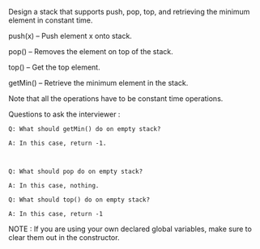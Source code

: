 Design a stack that supports push, pop, top, and retrieving the minimum element in constant time.


push(x) – Push element x onto stack.

pop() – Removes the element on top of the stack.

top() – Get the top element.

getMin() – Retrieve the minimum element in the stack.

Note that all the operations have to be constant time operations.


Questions to ask the interviewer :
```
Q: What should getMin() do on empty stack? 

A: In this case, return -1.



Q: What should pop do on empty stack? 

A: In this case, nothing. 

Q: What should top() do on empty stack?

A: In this case, return -1
```
NOTE : If you are using your own declared global variables, make sure to clear them out in the constructor.
